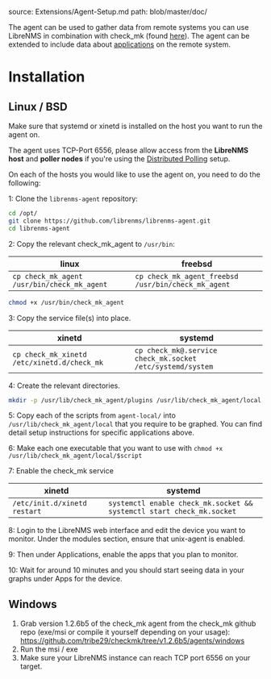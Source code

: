 source: Extensions/Agent-Setup.md
path: blob/master/doc/

The agent can be used to gather data from remote systems you can use
LibreNMS in combination with check_mk (found
[here](https://github.com/librenms/librenms-agent)). The agent can be
extended to include data about [applications](Applications.md) on the
remote system.

# Installation

## Linux / BSD

Make sure that systemd or xinetd is installed on the host you want to
run the agent on.

The agent uses TCP-Port 6556, please allow access from the **LibreNMS
host** and **poller nodes** if you're using the [Distributed
Polling](http://docs.librenms.org/Extensions/Distributed-Poller/)
setup.

On each of the hosts you would like to use the agent on, you need to do the following:

1: Clone the `librenms-agent` repository:

```bash
cd /opt/
git clone https://github.com/librenms/librenms-agent.git
cd librenms-agent
```

2: Copy the relevant check_mk_agent to `/usr/bin`:

| linux | freebsd |
| --- | --- |
| `cp check_mk_agent /usr/bin/check_mk_agent` | `cp check_mk_agent_freebsd /usr/bin/check_mk_agent` |

```bash
chmod +x /usr/bin/check_mk_agent
```

3: Copy the service file(s) into place.

| xinetd | systemd |
| --- | --- |
| `cp check_mk_xinetd /etc/xinetd.d/check_mk` | `cp check_mk@.service check_mk.socket /etc/systemd/system` |

4: Create the relevant directories.

```bash
mkdir -p /usr/lib/check_mk_agent/plugins /usr/lib/check_mk_agent/local
```

5: Copy each of the scripts from `agent-local/` into
`/usr/lib/check_mk_agent/local` that you require to be graphed.  You
can find detail setup instructions for specific applications above.

6: Make each one executable that you want to use with `chmod +x
/usr/lib/check_mk_agent/local/$script`

7: Enable the check_mk service

| xinetd | systemd |
| --- | --- |
| `/etc/init.d/xinetd restart` | `systemctl enable check_mk.socket && systemctl start check_mk.socket` |

8: Login to the LibreNMS web interface and edit the device you want to
monitor. Under the modules section, ensure that unix-agent is enabled.

9: Then under Applications, enable the apps that you plan to monitor.

10: Wait for around 10 minutes and you should start seeing data in
your graphs under Apps for the device.


## Windows
1. Grab version 1.2.6b5 of the check_mk agent from the check_mk github repo (exe/msi or compile it yourself depending on your usage): https://github.com/tribe29/checkmk/tree/v1.2.6b5/agents/windows
2. Run the msi / exe
3. Make sure your LibreNMS instance can reach TCP port 6556 on your target.
